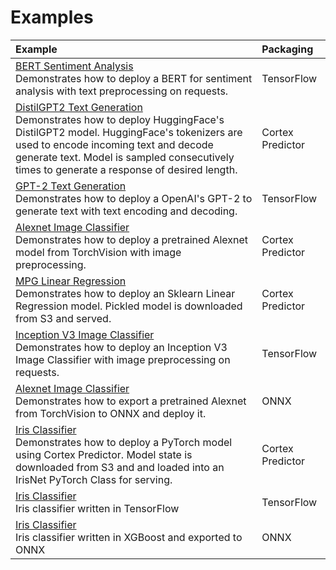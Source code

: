# Examples

| Example | Packaging |
|:--- | :--- |
| [BERT Sentiment Analysis](tensorflow/sentiment-analysis) </br> Demonstrates how to deploy a BERT for sentiment analysis with text preprocessing on requests. | TensorFlow |
| [DistilGPT2 Text Generation](pytorch/text-generator) </br> Demonstrates how to deploy HuggingFace's DistilGPT2 model. HuggingFace's tokenizers are used to encode incoming text and decode generate text. Model is sampled consecutively times to generate a response of desired length. | Cortex Predictor |
| [GPT-2 Text Generation](tensorflow/text-generator) </br> Demonstrates how to deploy a OpenAI's GPT-2 to generate text with text encoding and decoding. | TensorFlow |
| [Alexnet Image Classifier](pytorch/image-classifier) </br> Demonstrates how to deploy a pretrained Alexnet model from TorchVision with image preprocessing. | Cortex Predictor |
| [MPG Linear Regression](sklearn/mpg-regression) </br> Demonstrates how to deploy an Sklearn Linear Regression model. Pickled model is downloaded from S3 and served. | Cortex Predictor |
| [Inception V3 Image Classifier](tensorflow/image-classifier) </br> Demonstrates how to deploy an Inception V3 Image Classifier with image preprocessing on requests. | TensorFlow |
| [Alexnet Image Classifier](pytorch/image-classifier-onnx) </br> Demonstrates how to export a pretrained Alexnet from TorchVision to ONNX and deploy it. | ONNX |
| [Iris Classifier](pytorch/iris-classifier) </br> Demonstrates how to deploy a PyTorch model using Cortex Predictor. Model state is downloaded from S3 and and loaded into an IrisNet PyTorch Class for serving. | Cortex Predictor |
| [Iris Classifier](tensorflow/iris-classifier) </br> Iris classifier written in TensorFlow | TensorFlow |
| [Iris Classifier](xgboost/iris-classifier-onnx) </br> Iris classifier written in XGBoost and exported to ONNX | ONNX |
